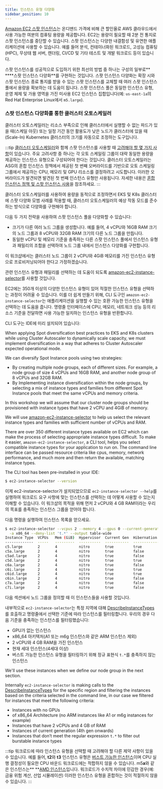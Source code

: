 ```yaml
---
title: 인스턴스 유형 다양화
sidebar_position: 10
---
```

[Amazon EC2 스팟 인스턴스](https://aws.amazon.com/ec2/spot/)는 온디맨드 가격에 비해 큰 할인율로 AWS 클라우드에서 사용 가능한 여분의 컴퓨팅 용량을 제공합니다. EC2는 용량이 필요할 때 2분 전 통지로 스팟 인스턴스를 중단할 수 있습니다. 스팟 인스턴스는 다양한 내결함성 및 유연한 애플리케이션에 사용할 수 있습니다. 예를 들어 분석, 컨테이너화된 워크로드, 고성능 컴퓨팅(HPC), 무상태 웹 서버, 렌더링, CI/CD 및 기타 테스트 및 개발 워크로드 등이 있습니다.

스팟 인스턴스를 성공적으로 도입하기 위한 최선의 방법 중 하나는 구성의 일부로** ****스팟 인스턴스 다양화**를 구현하는 것입니다. 스팟 인스턴스 다양화는 확장 시와 스팟 인스턴스 종료 통지를 받을 수 있는 스팟 인스턴스를 교체할 때 여러 스팟 인스턴스 풀에서 용량을 확보하는 데 도움이 됩니다. 스팟 인스턴스 풀은 동일한 인스턴스 유형, 운영 체제 및 가용 영역을 가진 미사용 EC2 인스턴스 집합입니다(예: `us-east-1a`의 Red Hat Enterprise Linux에서 `m5.large`).

### 스팟 인스턴스 다양화를 통한 클러스터 오토스케일러

클러스터 오토스케일러는 리소스 부족으로 인해 클러스터에서 실행할 수 없는 파드가 있을 때(스케일 아웃) 또는 일정 기간 동안 활용도가 낮은 노드가 클러스터에 있을 때(Scale-In) Kubernetes 클러스터의 크기를 자동으로 조정하는 도구입니다.

:::tip
[클러스터 오토스케일러](https://github.com/kubernetes/autoscaler/tree/master/cluster-autoscaler)와 함께 스팟 인스턴스를 사용할 때 [고려해야 할 몇 가지 사항](https://github.com/kubernetes/autoscaler/blob/master/cluster-autoscaler/cloudprovider/aws/README.md)이 있습니다. 주요 고려사항 중 하나는 각 오토 스케일링 그룹이 대략 동일한 용량을 제공하는 인스턴스 유형으로 구성되어야 한다는 것입니다. 클러스터 오토스케일러는 ASG의 혼합 인스턴스 정책에서 제공된 첫 번째 오버라이드를 기반으로 오토 스케일링 그룹에서 제공하는 CPU, 메모리 및 GPU 리소스를 결정하려고 시도합니다. 이러한 오버라이드가 발견되면 발견된 첫 번째 인스턴스 유형만 사용됩니다. 자세한 내용은 [혼합 인스턴스 정책 및 스팟 인스턴스 사용](https://github.com/kubernetes/autoscaler/blob/master/cluster-autoscaler/cloudprovider/aws/README.md#Using-Mixed-Instances-Policies-and-Spot-Instances)을 참조하세요.
:::

클러스터 오토스케일러를 사용하여 용량을 동적으로 조정하면서 EKS 및 K8s 클러스터에 스팟 다양화 모범 사례를 적용할 때, 클러스터 오토스케일러의 예상 작동 모드를 준수하는 방식으로 다양화를 구현해야 합니다.

다음 두 가지 전략을 사용하여 스팟 인스턴스 풀을 다양화할 수 있습니다:

* 크기가 다른 여러 노드 그룹을 생성합니다. 예를 들어, 4 vCPU와 16GB RAM 크기의 노드 그룹과 8 vCPU와 32GB RAM 크기의 다른 노드 그룹을 만듭니다.
* 동일한 vCPU 및 메모리 기준을 충족하는 다른 스팟 인스턴스 풀에서 인스턴스 유형과 패밀리의 조합을 선택하여 노드 그룹 내에서 인스턴스 다양화를 구현합니다.

이 워크샵에서는 클러스터 노드 그룹이 2 vCPU와 4GiB 메모리를 가진 인스턴스 유형으로 프로비저닝되어야 한다고 가정하겠습니다.

관련 인스턴스 유형과 패밀리를 선택하는 데 도움이 되도록 [amazon-ec2-instance-selector](https://github.com/aws/amazon-ec2-instance-selector)를 사용할 것입니다.

EC2에는 350개 이상의 다양한 인스턴스 유형이 있어 적절한 인스턴스 유형을 선택하는 과정이 어려울 수 있습니다. 이를 더 쉽게 만들기 위해, CLI 도구인 `amazon-ec2-instance-selector`는 애플리케이션을 실행할 수 있는 호환 가능한 인스턴스 유형을 선택하는 데 도움을 줍니다. 명령줄 인터페이스에 CPU, 메모리, 네트워크 성능 등의 리소스 기준을 전달하면 사용 가능한 일치하는 인스턴스 유형을 반환합니다.

CLI 도구는 IDE에 미리 설치되어 있습니다:

When applying Spot diversification best practices to EKS and K8s clusters while using Cluster Autoscaler to dynamically scale capacity, we must implement diversification in a way that adheres to Cluster Autoscaler expected operational mode.

We can diversify Spot Instance pools using two strategies:

- By creating multiple node groups, each of different sizes. For example, a node group of size 4 vCPUs and 16GB RAM, and another node group of 8 vCPUs and 32GB RAM.
- By Implementing instance diversification within the node groups, by selecting a mix of instance types and families from different Spot Instance pools that meet the same vCPUs and memory criteria.

In this workshop we will assume that our cluster node groups should be provisioned with instance types that have 2 vCPU and 4GiB of memory.

We will use [amazon-ec2-instance-selector](https://github.com/aws/amazon-ec2-instance-selector) to help us select the relevant instance
types and families with sufficient number of vCPUs and RAM.

There are over 350 different instance types available on EC2 which can make the process of selecting appropriate instance types difficult. To make it easier, `amazon-ec2-instance-selector`, a CLI tool, helps you select compatible instance types for your application to run on. The command line interface can be passed resource criteria like cpus, memory, network performance, and much more and then return the available, matching instance types.

The CLI tool has been pre-installed in your IDE:

```bash
$ ec2-instance-selector --version
```

이제 ec2-instance-selector가 설치되었으므로 `ec2-instance-selector --help`를 실행하여 워크로드 요구 사항에 맞는 인스턴스를 선택하는 데 어떻게 사용할 수 있는지 이해할 수 있습니다. 이 워크샵의 목적을 위해 먼저 2 vCPU와 4 GB RAM이라는 우리의 목표를 충족하는 인스턴스 그룹을 얻어야 합니다.

다음 명령을 실행하여 인스턴스 목록을 얻으세요.

```bash
$ ec2-instance-selector --vcpus 2 --memory 4 --gpus 0 --current-generation \
  -a x86_64 --deny-list 't.*' --output table-wide
Instance Type  VCPUs   Mem (GiB)  Hypervisor  Current Gen  Hibernation Support  CPU Arch  Network Performance
-------------  -----   ---------  ----------  -----------  -------------------  --------  -------------------
c5.large       2       4          nitro       true         true                 x86_64    Up to 10 Gigabit
c5a.large      2       4          nitro       true         false                x86_64    Up to 10 Gigabit
c5ad.large     2       4          nitro       true         false                x86_64    Up to 10 Gigabit
c5d.large      2       4          nitro       true         true                 x86_64    Up to 10 Gigabit
c6a.large      2       4          nitro       true         false                x86_64    Up to 12.5 Gigabit
c6i.large      2       4          nitro       true         true                 x86_64    Up to 12.5 Gigabit
c6id.large     2       4          nitro       true         true                 x86_64    Up to 12.5 Gigabit
c6in.large     2       4          nitro       true         false                x86_64    Up to 25 Gigabit
c7a.large      2       4          nitro       true         false                x86_64    Up to 12.5 Gigabit
c7i.large      2       4          nitro       true         false                x86_64    Up to 12.5 Gigabit

```

다음 섹션에서 노드 그룹을 정의할 때 이 인스턴스들을 사용할 것입니다.

내부적으로 `ec2-instance-selector`는 특정 지역에 대해 [DescribeInstanceTypes](https://docs.aws.amazon.com/AWSEC2/latest/APIReference/API_DescribeInstanceTypes.html)를 호출하고 명령줄에서 선택한 기준에 따라 인스턴스를 필터링합니다. 우리의 경우 다음 기준을 충족하는 인스턴스를 필터링했습니다:

* GPU가 없는 인스턴스
* x86\_64 아키텍처(A1 또는 m6g 인스턴스와 같은 ARM 인스턴스 제외)
* 2 vCPU와 4 GB RAM을 가진 인스턴스
* 현재 세대 인스턴스(4세대 이상)
* 버스트 가능한 인스턴스 유형을 필터링하기 위해 정규 표현식 `t.*`를 충족하지 않는 인스턴스

We'll use these instances when we define our node group in the next section.

Internally `ec2-instance-selector` is making calls to the [DescribeInstanceTypes](https://docs.aws.amazon.com/AWSEC2/latest/APIReference/API_DescribeInstanceTypes.html) for the specific region and filtering the instances based on the criteria selected in the command line, in our case we filtered for instances that meet the following criteria:

- Instances with no GPUs
- of x86_64 Architecture (no ARM instances like A1 or m6g instances for example)
- Instances that have 2 vCPUs and 4 GB of RAM
- Instances of current generation (4th gen onwards)
- Instances that don’t meet the regular expression `t.*` to filter out burstable instance types

:::tip
워크로드에 따라 인스턴스 유형을 선택할 때 고려해야 할 다른 제약 사항이 있을 수 있습니다. 예를 들어, **t2**와 **t3** 인스턴스 유형은 [버스트 가능한 인스턴스](https://docs.aws.amazon.com/AWSEC2/latest/UserGuide/burstable-performance-instances.html)이며 CPU 실행 결정성이 필요한 CPU 바운드 워크로드에는 적합하지 않을 수 있습니다. m5**a**와 같은 인스턴스는** **[AMD 인스턴스](https://aws.amazon.com/ec2/amd/)입니다. 워크로드가 수치적 차이에 민감한 경우(예: 금융 위험 계산, 산업 시뮬레이션) 이러한 인스턴스 유형을 혼합하는 것이 적절하지 않을 수 있습니다.
:::
